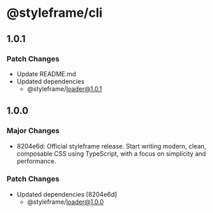 # @styleframe/cli

## 1.0.1

### Patch Changes

- Update README.md
- Updated dependencies
  - @styleframe/loader@1.0.1

## 1.0.0

### Major Changes

- 8204e6d: Official styleframe release. Start writing modern, clean, composable CSS using TypeScript, with a focus on simplicity and performance.

### Patch Changes

- Updated dependencies [8204e6d]
  - @styleframe/loader@1.0.0

